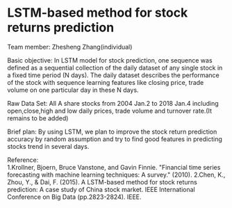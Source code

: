 # LSTM-based method for stock returns prediction

Team member:  Zhesheng Zhang(individual)

Basic objective:  In LSTM model for stock prediction, one sequence was defined as a sequential collection of the daily dataset of any single stock in a fixed time period (N days). The daily dataset describes the performance of the stock with sequence learning features like closing price, trade volume on one particular day in these N days.

Raw Data Set:   All A share stocks from 2004 Jan.2 to 2018 Jan.4 including open,close,high and low daily prices, trade volume and turnover rate.(It remains to be added)

Brief plan:   By using LSTM, we plan to improve the stock return prediction accuracy by random assumption and try to find good features in predicting stocks trend in several days.

Reference:  
1.Krollner, Bjoern, Bruce Vanstone, and Gavin Finnie. "Financial time series forecasting with machine learning techniques: A survey." (2010).
2.Chen, K., Zhou, Y., & Dai, F. (2015). A LSTM-based method for stock returns prediction: A case study of China stock market. IEEE International Conference on Big Data (pp.2823-2824). IEEE.
